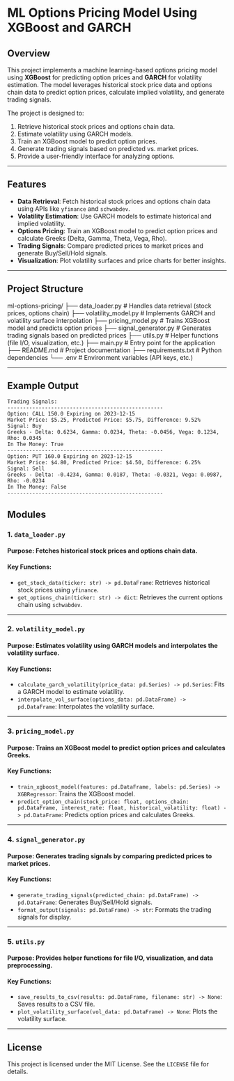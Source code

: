 # ML Options Pricing Model Using XGBoost and GARCH

## Overview
This project implements a machine learning-based options pricing model using **XGBoost** for predicting option prices and **GARCH** for volatility estimation. The model leverages historical stock price data and options chain data to predict option prices, calculate implied volatility, and generate trading signals.

The project is designed to:
1. Retrieve historical stock prices and options chain data.
2. Estimate volatility using GARCH models.
3. Train an XGBoost model to predict option prices.
4. Generate trading signals based on predicted vs. market prices.
5. Provide a user-friendly interface for analyzing options.

---

## Features
- **Data Retrieval**: Fetch historical stock prices and options chain data using APIs like `yfinance` and `schwabdev`.
- **Volatility Estimation**: Use GARCH models to estimate historical and implied volatility.
- **Options Pricing**: Train an XGBoost model to predict option prices and calculate Greeks (Delta, Gamma, Theta, Vega, Rho).
- **Trading Signals**: Compare predicted prices to market prices and generate Buy/Sell/Hold signals.
- **Visualization**: Plot volatility surfaces and price charts for better insights.

---

## Project Structure
ml-options-pricing/
├── data_loader.py # Handles data retrieval (stock prices, options chain)
├── volatility_model.py # Implements GARCH and volatility surface interpolation
├── pricing_model.py # Trains XGBoost model and predicts option prices
├── signal_generator.py # Generates trading signals based on predicted prices
├── utils.py # Helper functions (file I/O, visualization, etc.)
├── main.py # Entry point for the application
├── README.md # Project documentation
├── requirements.txt # Python dependencies
└── .env # Environment variables (API keys, etc.)

---

## Example Output

```plaintext
Trading Signals:
--------------------------------------------------
Option: CALL 150.0 Expiring on 2023-12-15
Market Price: $5.25, Predicted Price: $5.75, Difference: 9.52%
Signal: Buy
Greeks - Delta: 0.6234, Gamma: 0.0234, Theta: -0.0456, Vega: 0.1234, Rho: 0.0345
In The Money: True
--------------------------------------------------
Option: PUT 160.0 Expiring on 2023-12-15
Market Price: $4.80, Predicted Price: $4.50, Difference: 6.25%
Signal: Sell
Greeks - Delta: -0.4234, Gamma: 0.0187, Theta: -0.0321, Vega: 0.0987, Rho: -0.0234
In The Money: False
--------------------------------------------------
```

## Modules

### 1. `data_loader.py`
#### Purpose: Fetches historical stock prices and options chain data.

#### Key Functions:
- `get_stock_data(ticker: str) -> pd.DataFrame`: Retrieves historical stock prices using `yfinance`.
- `get_options_chain(ticker: str) -> dict`: Retrieves the current options chain using `schwabdev`.

---

### 2. `volatility_model.py`
#### Purpose: Estimates volatility using GARCH models and interpolates the volatility surface.

#### Key Functions:
- `calculate_garch_volatility(price_data: pd.Series) -> pd.Series`: Fits a GARCH model to estimate volatility.
- `interpolate_vol_surface(options_data: pd.DataFrame) -> pd.DataFrame`: Interpolates the volatility surface.

---

### 3. `pricing_model.py`
#### Purpose: Trains an XGBoost model to predict option prices and calculates Greeks.

#### Key Functions:
- `train_xgboost_model(features: pd.DataFrame, labels: pd.Series) -> XGBRegressor`: Trains the XGBoost model.
- `predict_option_chain(stock_price: float, options_chain: pd.DataFrame, interest_rate: float, historical_volatility: float) -> pd.DataFrame`: Predicts option prices and calculates Greeks.

---

### 4. `signal_generator.py`
#### Purpose: Generates trading signals by comparing predicted prices to market prices.

#### Key Functions:
- `generate_trading_signals(predicted_chain: pd.DataFrame) -> pd.DataFrame`: Generates Buy/Sell/Hold signals.
- `format_output(signals: pd.DataFrame) -> str`: Formats the trading signals for display.

---

### 5. `utils.py`
#### Purpose: Provides helper functions for file I/O, visualization, and data preprocessing.

#### Key Functions:
- `save_results_to_csv(results: pd.DataFrame, filename: str) -> None`: Saves results to a CSV file.
- `plot_volatility_surface(vol_data: pd.DataFrame) -> None`: Plots the volatility surface.

---

## License
This project is licensed under the MIT License. See the `LICENSE` file for details.